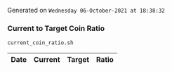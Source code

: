 Generated on `Wednesday 06-October-2021 at 18:38:32`

### Current to Target Coin Ratio
`current_coin_ratio.sh`

Date|Current|Target|Ratio
---|---|---|---
